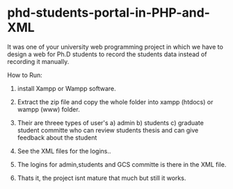 # phd-students-portal-in-PHP-and-XML
It was one of your university web programming project in which we have to design a web for Ph.D students to record the students data instead of recording it manually.


How to Run:

1) install Xampp or Wampp software.
2) Extract the zip file and copy the whole folder into xampp (htdocs) or wampp (www) folder.
3) Their are threee types of user's a) admin b) students c) graduate student committe who can review students thesis and can give feedback about the student


4) See the XML files for the logins..
5) The logins for admin,students and GCS committe is there in the XML file.
6) Thats it, the project isnt mature that much but still it works. 

